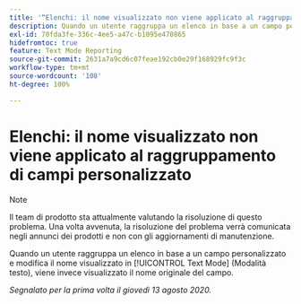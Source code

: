 ```yaml
---
title: '“Elenchi: il nome visualizzato non viene applicato al raggruppamento di campi personalizzato”'
description: Quando un utente raggruppa un elenco in base a un campo personalizzato e modifica il nome visualizzato in Modalità testo, viene invece visualizzato il nome originale del campo.
exl-id: 70fda3fe-336c-4ee5-a47c-b1095e470865
hidefromtoc: true
feature: Text Mode Reporting
source-git-commit: 2631a7a9cd6c07feae192cb0e29f168929fc9f3c
workflow-type: tm+mt
source-wordcount: '108'
ht-degree: 100%

---
```


# Elenchi: il nome visualizzato non viene applicato al raggruppamento di campi personalizzato

>[!NOTE]
>
>Il team di prodotto sta attualmente valutando la risoluzione di questo problema. Una volta avvenuta, la risoluzione del problema verrà comunicata negli annunci dei prodotti e non con gli aggiornamenti di manutenzione.

Quando un utente raggruppa un elenco in base a un campo personalizzato e modifica il nome visualizzato in [!UICONTROL Text Mode] (Modalità testo), viene invece visualizzato il nome originale del campo.

_Segnalato per la prima volta il giovedì 13 agosto 2020._
